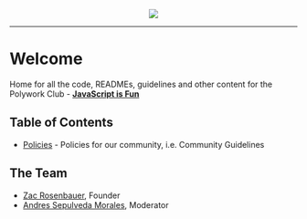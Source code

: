 <div>
    <p align="center">
        <img src="/js-is-fun.png" align="center" />
    </p>
    <hr>
</div>


# Welcome

Home for all the code, READMEs, guidelines and other content for the Polywork Club - [**JavaScript is Fun**](https://www.polywork.com/clubs/javascript-is-fun)

## Table of Contents

- [Policies](/policies) - Policies for our community, i.e. Community Guidelines

## The Team

- [Zac Rosenbauer](https://github.com/zrosenbauer), Founder
- [Andres Sepulveda Morales](https://github.com/e8-AndresSepulvedaMorales), Moderator
